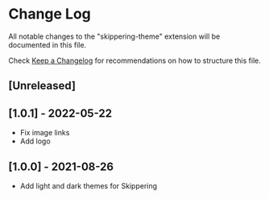 # Change Log

All notable changes to the "skippering-theme" extension will be documented in this file.

Check [Keep a Changelog](http://keepachangelog.com/) for recommendations on how to structure this file.

## [Unreleased]

## [1.0.1] - 2022-05-22
- Fix image links
- Add logo

## [1.0.0] - 2021-08-26
- Add light and dark themes for Skippering
